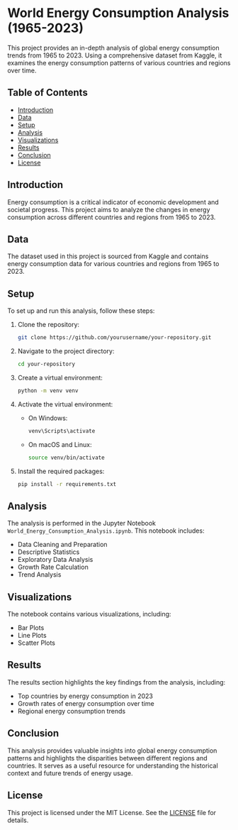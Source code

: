 # World Energy Consumption Analysis (1965-2023)

This project provides an in-depth analysis of global energy consumption trends from 1965 to 2023. Using a comprehensive dataset from Kaggle, it examines the energy consumption patterns of various countries and regions over time.

## Table of Contents
- [Introduction](#introduction)
- [Data](#data)
- [Setup](#setup)
- [Analysis](#analysis)
- [Visualizations](#visualizations)
- [Results](#results)
- [Conclusion](#conclusion)
- [License](#license)

## Introduction
Energy consumption is a critical indicator of economic development and societal progress. This project aims to analyze the changes in energy consumption across different countries and regions from 1965 to 2023.

## Data
The dataset used in this project is sourced from Kaggle and contains energy consumption data for various countries and regions from 1965 to 2023.

## Setup
To set up and run this analysis, follow these steps:

1. Clone the repository:
    ```bash
    git clone https://github.com/yourusername/your-repository.git
    ```

2. Navigate to the project directory:
    ```bash
    cd your-repository
    ```

3. Create a virtual environment:
    ```bash
    python -m venv venv
    ```

4. Activate the virtual environment:
    - On Windows:
        ```bash
        venv\Scripts\activate
        ```
    - On macOS and Linux:
        ```bash
        source venv/bin/activate
        ```

5. Install the required packages:
    ```bash
    pip install -r requirements.txt
    ```

## Analysis
The analysis is performed in the Jupyter Notebook `World_Energy_Consumption_Analysis.ipynb`. This notebook includes:
- Data Cleaning and Preparation
- Descriptive Statistics
- Exploratory Data Analysis
- Growth Rate Calculation
- Trend Analysis

## Visualizations
The notebook contains various visualizations, including:
- Bar Plots
- Line Plots
- Scatter Plots

## Results
The results section highlights the key findings from the analysis, including:
- Top countries by energy consumption in 2023
- Growth rates of energy consumption over time
- Regional energy consumption trends

## Conclusion
This analysis provides valuable insights into global energy consumption patterns and highlights the disparities between different regions and countries. It serves as a useful resource for understanding the historical context and future trends of energy usage.

## License
This project is licensed under the MIT License. See the [LICENSE](LICENSE) file for details.
